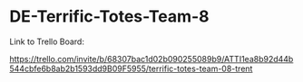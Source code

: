 # DE-Terrific-Totes-Team-8


Link to Trello Board:

https://trello.com/invite/b/68307bac1d02b090255089b9/ATTI1ea8b92d44b544cbfe6b8ab2b1593dd9B09F5955/terrific-totes-team-08-trent
